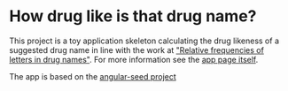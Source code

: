# How drug like is that drug name?

This project is a toy application skeleton calculating the drug likeness of a suggested drug name in line with the work at ["Relative frequencies of letters in drug names"](http://www.bgcarlisle.com/blog/wp-content/uploads/2015/09/15.09.01_Letter_frequencies.html). For more information see the [app page itself](http://fredrikw.github.io/drugname/app/).

The app is based on the [angular-seed project](https://github.com/angular/angular-seed)
